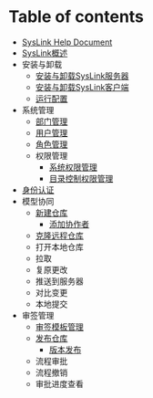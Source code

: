 # Table of contents

* [SysLink Help Document](README.md)
* [SysLink概述](syslink-gai-shu.md)
* 安装与卸载
  * [安装与卸载SysLink服务器](untitled/an-zhuang-syslink.md)
  * [安装与卸载SysLink客户端](untitled/xie-zai-syslink.md)
  * [运行配置](untitled/yun-hang-pei-zhi.md)
* 系统管理
  * [部门管理](xi-tong-guan-li/zu-zhi-guan-li.md)
  * [用户管理](xi-tong-guan-li/yong-hu-guan-li.md)
  * [角色管理](xi-tong-guan-li/jiao-se-guan-li.md)
  * 权限管理
    * [系统权限管理](xi-tong-guan-li/quan-xian-guan-li/xi-tong-quan-xian-guan-li.md)
    * [目录控制权限管理](xi-tong-guan-li/quan-xian-guan-li/mu-lu-kong-zhi-quan-xian-guan-li.md)
* [身份认证](shen-fen-ren-zheng.md)
* 模型协同
  * [新建仓库](mo-xing-xie-tong/xin-jian-cang-ku/README.md)
    * [添加协作者](mo-xing-xie-tong/xin-jian-cang-ku/tian-jia-xie-zuo-zhe.md)
  * [克隆远程仓库](mo-xing-xie-tong/ke-long-yuan-cheng-cang-ku.md)
  * 打开本地仓库
  * 拉取
  * 复原更改
  * 推送到服务器
  * 对比变更
  * 本地提交
* 审签管理
  * [审签模板管理](shen-qian-guan-li/mo-ban-guan-li.md)
  * [发布仓库](shen-qian-guan-li/fa-bu-cang-ku/README.md)
    * [版本发布](shen-qian-guan-li/fa-bu-cang-ku/ban-ben-fa-bu.md)
  * 流程审批
  * 流程撤销
  * 审批进度查看

